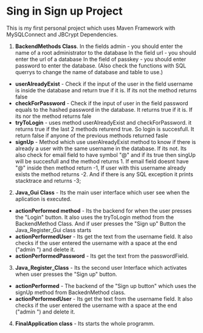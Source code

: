 # Sing in Sign up Project
This is my first personal project which uses Maven Framework with MySQLConnect and JBCrypt Dependencies. 

1. **BackendMethods Class**. 
In the fields admin - you should enter the name of a root administrator to the database
In the field url - you should enter the url of a database
In the field of passkey - you should enter password to enter the database.
(Also check the functions with SQL querrys to change the name of database and table to use.)
- **userAlreadyExist** - Check if the input of the user in the field username is inside the database and return true if it is. If its not the method returns false
- **checkForPassword** - Check if the input of user in the field password equals to the hashed password in the database. It returns true if it is. If its nor the method returns fale
- **tryToLogin** - uses method userAlreadyExist and checkForPassword. it returns true if the last 2 methods returend true. So login is succesfull. It return false if anyone of the previous methods returned fasle
- **signUp** - Method which use userAlreadyExist method to know if there is already a user with the same username in the database. If its not. Its also check for email field to have symbol "@" and if its true then singUp will be succesfull and the method returns 1. If email field doesnt have "@" inside then method return -1, If user with this username already exists the method returns -2. And if there is any SQL exception it prints stacktrace and returns -3;

2. **Java_Gui Class** - Its the main user interface which user see when the aplication is executed. 
- **actionPerformed method** - Its the backend for when the user presses the "Login" button. It also uses the tryToLogin method from the BackendMethod Class. And if user presses the "Sign up" Button the Java_Register_Gui class starts
- **actionPerformedUser** - Its get the text from the username field. It also checks if the user entered the username with a space at the end ("admin ") and delete it.
- **actionPerformedPassword** - Its get the text from the passwordField. 

3. **Java_Register_Class** - Its the second user Interface which activates when user presses the "Sign up" button. 
- **actionPerformed** - The backend of the "Sign up button" which uses the signUp method from BackednMethod class.
- **actionPerformedUser** - Its get the text from the username field. It also checks if the user entered the username with a space at the end ("admin ") and delete it.

4. **FinalApplication class** - Its starts the whole programm. 